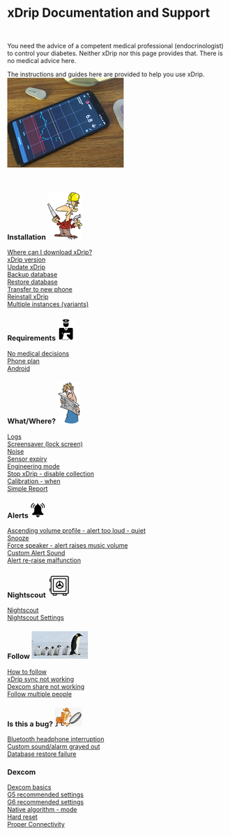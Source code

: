 # xDrip Documentation and Support  
  
<br/>  
  
You need the advice of a competent medical professional (endocrinologist) to control your diabetes. Neither xDrip nor this page provides that. There is no medical advice here.  

The instructions and guides here are provided to help you use xDrip.  
![](./docs/images/xDinaction.png)  
  
<br/>  
  
### Installation  ![](./docs/images/Install.png)
[Where can I download xDrip?](./docs/Download-xDrip.md)  
[xDrip version](./docs/xDrip-Version.md)  
[Update xDrip](./docs/Updates.md)  
[Backup database](./docs/Backup-Database.md)  
[Restore database](./docs/Restore-Database.md)  
[Transfer to new phone](./docs/New-Phone.md)  
[Reinstall xDrip](./docs/Reinstall.md)  
[Multiple instances (variants)](./docs/Variants.md)  
  
  
### Requirements  ![](./docs/images/Requirements.png)  
[No medical decisions](./docs/Medical.md)  
[Phone plan](./docs/Smartphone-Requirements.md)  
[Android](./docs/Android.md)  
  
  
### What/Where?  ![](./docs/images/Directions.png)  
[Logs](./docs/Logs.md)  
[Screensaver (lock screen)](./docs/Screensaver.md)  
[Noise](./docs/Noise.md)  
[Sensor expiry](./docs/Sensor-Expiry.md)  
[Engineering mode](./docs/Engineering-Mode.md)  
[Stop xDrip - disable collection](./docs/Stop-xDrip.md)  
[Calibration - when](./docs/Calibration)  
[Simple Report](./docs/Report.md)  
  
  
### Alerts  ![](./docs/images/Alert.png)  
[Ascending volume profile - alert too loud - quiet](./docs/Ascending-volume-profile.md)  
[Snooze](./docs/Snooze.md)  
[Force speaker - alert raises music volume](./docs/Force-Speaker.md)  
[Custom Alert Sound](./docs/Custom-Alert-Sound.md)  
[Alert re-raise malfunction](./docs/Alert-re‐raise-malfunction.md)  
  
  
### Nightscout  ![](./docs/images/Safe.png)
[Nightscout](./docs/Nightscout.md)  
[Nightscout Settings](./docs/Nightscout-Settings.md)  
  
  
### Follow  ![](./docs/images/Follow.png)  
[How to follow](./docs/How-to-follow.md)  
[xDrip sync not working](./docs/xDrip-Sync-not-working.md)  
[Dexcom share not working](./docs/Dexcom-share-delta-format-change.md)  
[Follow multiple people](./docs/Variants.md)  
  
    
### Is this a bug?  ![](./docs/images/Inspector.png)  
[Bluetooth headphone interruption](./docs/Bluetooth-headphone-interruption.md)  
[Custom sound/alarm grayed out](./docs/Custom-sound-grayed-out.md)  
[Database restore failure](./docs/Database-restore-failure.md)  
  
  
### Dexcom  
[Dexcom basics](./docs/Dexcom-Basics.md)  
[G5 recommended settings](./docs/G5-Recommended-Settings.md)  
[G6 recommended settings](./docs/G6-Recommended-Settings.md)  
[Native algorithm - mode](./docs/Native-Algorithm.md)  
[Hard reset](./docs/Hard-Reset.md)  
[Proper Connectivity](./docs/Proper-connectivity.md)  

